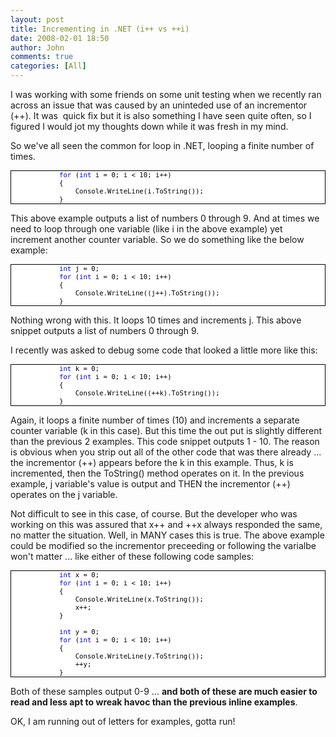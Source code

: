 ```yaml
---
layout: post
title: Incrementing in .NET (i++ vs ++i)
date: 2008-02-01 18:50
author: John
comments: true
categories: [All]
---
```

<P>I was working with some friends on some unit testing when we recently ran across an issue that was caused by an uninteded use of an incrementor (++). It was&nbsp; quick fix but it is also something I have seen quite often, so I figured I would jot my thoughts down while it was fresh in my mind.</P> <P>So we've all seen the common for loop in .NET, looping a finite number of times.</P> <DIV style="BORDER-RIGHT: windowtext 1pt solid; PADDING-RIGHT: 0pt; BORDER-TOP: windowtext 1pt solid; PADDING-LEFT: 0pt; FONT-SIZE: 8pt; BACKGROUND: white; PADDING-BOTTOM: 0pt; BORDER-LEFT: windowtext 1pt solid; COLOR: black; PADDING-TOP: 0pt; BORDER-BOTTOM: windowtext 1pt solid; FONT-FAMILY: Courier New"><PRE style="MARGIN: 0px">&nbsp;&nbsp;&nbsp; &nbsp;&nbsp;&nbsp; &nbsp;&nbsp;&nbsp; <SPAN style="COLOR: blue">for</SPAN> (<SPAN style="COLOR: blue">int</SPAN> i = 0; i &lt; 10; i++)</PRE><PRE style="MARGIN: 0px">&nbsp;&nbsp;&nbsp; &nbsp;&nbsp;&nbsp; &nbsp;&nbsp;&nbsp; {</PRE><PRE style="MARGIN: 0px">&nbsp;&nbsp;&nbsp; &nbsp;&nbsp;&nbsp; &nbsp;&nbsp;&nbsp; &nbsp;&nbsp;&nbsp; Console.WriteLine(i.ToString());</PRE><PRE style="MARGIN: 0px">&nbsp;&nbsp;&nbsp; &nbsp;&nbsp;&nbsp; &nbsp;&nbsp;&nbsp; }</PRE></DIV> <P>This above example outputs a list of numbers 0 through 9. And at times we need to loop through one variable (like i in the above example) yet increment another counter variable. So we do something like the below example:</P> <P><!--EndFragment--></P> <DIV style="BORDER-RIGHT: windowtext 1pt solid; PADDING-RIGHT: 0pt; BORDER-TOP: windowtext 1pt solid; PADDING-LEFT: 0pt; FONT-SIZE: 8pt; BACKGROUND: white; PADDING-BOTTOM: 0pt; BORDER-LEFT: windowtext 1pt solid; COLOR: black; PADDING-TOP: 0pt; BORDER-BOTTOM: windowtext 1pt solid; FONT-FAMILY: Courier New"><PRE style="MARGIN: 0px">&nbsp;&nbsp;&nbsp; &nbsp;&nbsp;&nbsp; &nbsp;&nbsp;&nbsp; <SPAN style="COLOR: blue">int</SPAN> j = 0;</PRE><PRE style="MARGIN: 0px">&nbsp;&nbsp;&nbsp; &nbsp;&nbsp;&nbsp; &nbsp;&nbsp;&nbsp; <SPAN style="COLOR: blue">for</SPAN> (<SPAN style="COLOR: blue">int</SPAN> i = 0; i &lt; 10; i++)</PRE><PRE style="MARGIN: 0px">&nbsp;&nbsp;&nbsp; &nbsp;&nbsp;&nbsp; &nbsp;&nbsp;&nbsp; {</PRE><PRE style="MARGIN: 0px">&nbsp;&nbsp;&nbsp; &nbsp;&nbsp;&nbsp; &nbsp;&nbsp;&nbsp; &nbsp;&nbsp;&nbsp; Console.WriteLine((j++).ToString());</PRE><PRE style="MARGIN: 0px">&nbsp;&nbsp;&nbsp; &nbsp;&nbsp;&nbsp; &nbsp;&nbsp;&nbsp; }</PRE></DIV><!--EndFragment--> <P>Nothing wrong with this. It loops 10 times and increments j. This above snippet outputs a list of numbers 0 through 9. </P> <P>I recently was asked to debug some code that looked a little more like this:</P> <DIV style="BORDER-RIGHT: windowtext 1pt solid; PADDING-RIGHT: 0pt; BORDER-TOP: windowtext 1pt solid; PADDING-LEFT: 0pt; FONT-SIZE: 8pt; BACKGROUND: white; PADDING-BOTTOM: 0pt; BORDER-LEFT: windowtext 1pt solid; COLOR: black; PADDING-TOP: 0pt; BORDER-BOTTOM: windowtext 1pt solid; FONT-FAMILY: Courier New"><PRE style="MARGIN: 0px">&nbsp;&nbsp;&nbsp; &nbsp;&nbsp;&nbsp; &nbsp;&nbsp;&nbsp; <SPAN style="COLOR: blue">int</SPAN> k = 0;</PRE><PRE style="MARGIN: 0px">&nbsp;&nbsp;&nbsp; &nbsp;&nbsp;&nbsp; &nbsp;&nbsp;&nbsp; <SPAN style="COLOR: blue">for</SPAN> (<SPAN style="COLOR: blue">int</SPAN> i = 0; i &lt; 10; i++)</PRE><PRE style="MARGIN: 0px">&nbsp;&nbsp;&nbsp; &nbsp;&nbsp;&nbsp; &nbsp;&nbsp;&nbsp; {</PRE><PRE style="MARGIN: 0px">&nbsp;&nbsp;&nbsp; &nbsp;&nbsp;&nbsp; &nbsp;&nbsp;&nbsp; &nbsp;&nbsp;&nbsp; Console.WriteLine((++k).ToString());</PRE><PRE style="MARGIN: 0px">&nbsp;&nbsp;&nbsp; &nbsp;&nbsp;&nbsp; &nbsp;&nbsp;&nbsp; }</PRE></DIV> <P>Again, it loops a finite number of times (10) and increments a separate counter variable (k in this case). But this time the out put is slightly different than the previous 2 examples. This code snippet outputs 1 - 10. The reason is obvious when you strip out all of the other code that was there already ... the incrementor (++) appears before the k in this example. Thus, k is incremented, then the ToString() method&nbsp;operates on it. In the previous example, j variable's value is output and THEN the incrementor (++) operates on the j variable. </P> <P>Not difficult to see in this case, of course. But the developer who was working on this was assured that x++ and ++x always responded the same, no matter the situation. Well, in MANY cases this is true. The above example could be modified so the incrementor preceeding or following the varialbe won't matter ... like either of these following code samples:</P> <DIV style="BORDER-RIGHT: windowtext 1pt solid; PADDING-RIGHT: 0pt; BORDER-TOP: windowtext 1pt solid; PADDING-LEFT: 0pt; FONT-SIZE: 8pt; BACKGROUND: white; PADDING-BOTTOM: 0pt; BORDER-LEFT: windowtext 1pt solid; COLOR: black; PADDING-TOP: 0pt; BORDER-BOTTOM: windowtext 1pt solid; FONT-FAMILY: Courier New"><PRE style="MARGIN: 0px">&nbsp;&nbsp;&nbsp; &nbsp;&nbsp;&nbsp; &nbsp;&nbsp;&nbsp; <SPAN style="COLOR: blue">int</SPAN> x = 0;</PRE><PRE style="MARGIN: 0px">&nbsp;&nbsp;&nbsp; &nbsp;&nbsp;&nbsp; &nbsp;&nbsp;&nbsp; <SPAN style="COLOR: blue">for</SPAN> (<SPAN style="COLOR: blue">int</SPAN> i = 0; i &lt; 10; i++)</PRE><PRE style="MARGIN: 0px">&nbsp;&nbsp;&nbsp; &nbsp;&nbsp;&nbsp; &nbsp;&nbsp;&nbsp; {</PRE><PRE style="MARGIN: 0px">&nbsp;&nbsp;&nbsp; &nbsp;&nbsp;&nbsp; &nbsp;&nbsp;&nbsp; &nbsp;&nbsp;&nbsp; Console.WriteLine(x.ToString());</PRE><PRE style="MARGIN: 0px">&nbsp;&nbsp;&nbsp; &nbsp;&nbsp;&nbsp; &nbsp;&nbsp;&nbsp; &nbsp;&nbsp;&nbsp; x++;</PRE><PRE style="MARGIN: 0px">&nbsp;&nbsp;&nbsp; &nbsp;&nbsp;&nbsp; &nbsp;&nbsp;&nbsp; }</PRE><PRE style="MARGIN: 0px">&nbsp;</PRE><PRE style="MARGIN: 0px">&nbsp;&nbsp;&nbsp; &nbsp;&nbsp;&nbsp; &nbsp;&nbsp;&nbsp; <SPAN style="COLOR: blue">int</SPAN> y = 0;</PRE><PRE style="MARGIN: 0px">&nbsp;&nbsp;&nbsp; &nbsp;&nbsp;&nbsp; &nbsp;&nbsp;&nbsp; <SPAN style="COLOR: blue">for</SPAN> (<SPAN style="COLOR: blue">int</SPAN> i = 0; i &lt; 10; i++)</PRE><PRE style="MARGIN: 0px">&nbsp;&nbsp;&nbsp; &nbsp;&nbsp;&nbsp; &nbsp;&nbsp;&nbsp; {</PRE><PRE style="MARGIN: 0px">&nbsp;&nbsp;&nbsp; &nbsp;&nbsp;&nbsp; &nbsp;&nbsp;&nbsp; &nbsp;&nbsp;&nbsp; Console.WriteLine(y.ToString());</PRE><PRE style="MARGIN: 0px">&nbsp;&nbsp;&nbsp; &nbsp;&nbsp;&nbsp; &nbsp;&nbsp;&nbsp; &nbsp;&nbsp;&nbsp; ++y;</PRE><PRE style="MARGIN: 0px">&nbsp;&nbsp;&nbsp; &nbsp;&nbsp;&nbsp; &nbsp;&nbsp;&nbsp; }</PRE></DIV><!--EndFragment--> <P>Both of these samples output 0-9 ... <STRONG>and both of these are much easier to read and less apt to wreak havoc than the previous inline examples</STRONG>.</P> <P>OK, I am running out of letters for examples, gotta run!</P>

